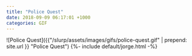 ```yaml
---
title: "Police Quest"
date: 2018-09-09 06:17:01 +1000
categories: GIF
---
```


![Police Quest]({{"/slurp/assets/images/gifs/police-quest.gif" | prepend: site.url }}
"Police Quest") {%- include default/jorge.html -%}
